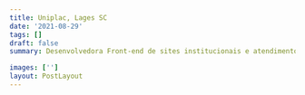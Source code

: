 ```yaml
---
title: Uniplac, Lages SC
date: '2021-08-29'
tags: []
draft: false
summary: Desenvolvedora Front-end de sites institucionais e atendimento nos setores da Universidade do Planalto Catarinense.

images: ['']
layout: PostLayout
---
```

